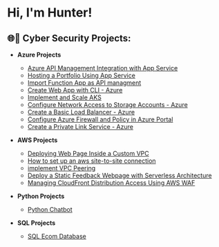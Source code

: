 <h1>Hi, I'm Hunter! 

<h2>🌐🔐 Cyber Security Projects:</h2>

- <b>Azure Projects</b>
  - [Azure API Management Integration with App Service](https://github.com/Hunter102002/Azure-APIM-Integration-with-App-Service)
  - [Hosting a Portfolio Using App Service](https://github.com/Hunter102002/Hosting-a-Portfolio-using-Azure-App-Service)
  - [Import Function App as API managment](https://github.com/Hunter102002/Import-function-app-as-api-managment)
  - [Create Web App with CLI - Azure](https://github.com/Hunter102002/Create-Web-App-Azure-CLI)
  - [Implement and Scale AKS](https://github.com/Hunter102002/Implement-and-scale-azure-Kubernetes)
  - [Configure Network Access to Storage Accounts - Azure](https://github.com/Hunter102002/Network-Access-to-storage-accounts)
  - [Create a Basic Load Balancer - Azure](https://github.com/Hunter102002/Create-basic-load-balancer)
  - [Configure Azure Firewall and Policy in Azure Portal](https://github.com/Hunter102002/Configure-Azure-Firewall-and-policy-using-Azure-Portal)
  - [Create a Private Link Service - Azure](https://github.com/Hunter102002/Create-Private-Link-Service/tree/main)
    
 
- <b>AWS Projects</b>
  - [Deploying Web Page Inside a Custom VPC](https://github.com/Hunter102002/Deploying-a-web-page-inside-a-custom-VPC)
  - [How to set up an aws site-to-site connection](https://github.com/Hunter102002/How-to-setup-an-aws-site-to-site-connection)
  - [implement VPC Peering](https://github.com/Hunter102002/implement-VPC-Peering)
  - [Deploy a Static Feedback Webpage with Serverless Architecture](https://github.com/Hunter102002/Deploy-a-Static-Feedback-Webpage-with-100-Serverless-Architecture)
  - [Managing CloudFront Distribution Access Using AWS WAF](https://github.com/Hunter102002/block-and-unblock-access-with-WAF)
 

- <b>Python Projects</b>
  - [Python Chatbot](https://github.com/Hunter102002/Python-Finance-Tracker)
 
- <b>SQL Projects</b>
  - [SQL Ecom Database](https://github.com/Hunter102002/SQL-Ecom-Database)

  




<!--
**joshmadakor1/joshmadakor1** is a ✨ _special_ ✨ repository because its `README.md` (this file) appears on your GitHub profile.

Here are some ideas to get you started:

- 🔭 I’m currently working on ...
- 🌱 I’m currently learning ...
- 👯 I’m looking to collaborate on ...
- 🤔 I’m looking for help with ...
- 💬 Ask me about ...
- 📫 How to reach me: ...
- 😄 Pronouns: ...
- ⚡ Fun fact: ...
-->
